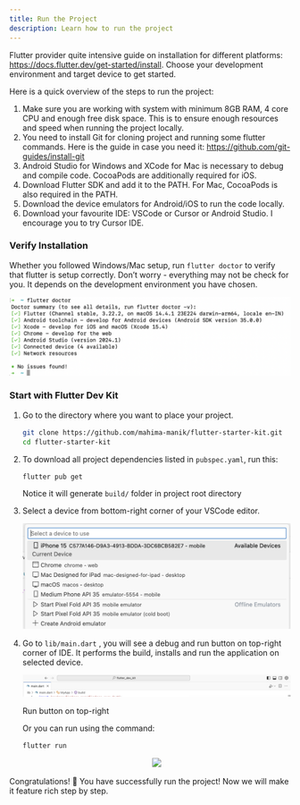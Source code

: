 ```yaml
---
title: Run the Project
description: Learn how to run the project
---
```


Flutter provider quite intensive guide on installation for different platforms: https://docs.flutter.dev/get-started/install. Choose your development environment and target device to get started. 

Here is a quick overview of the steps to run the project:

1. Make sure you are working with system with minimum 8GB RAM, 4 core CPU and enough free disk space. This is to ensure enough resources and speed when running the project locally.
2. You need to install Git for cloning project and running some flutter commands. Here is the guide in case you need it: https://github.com/git-guides/install-git
3. Android Studio for Windows and XCode for Mac is necessary to debug and compile code. CocoaPods are additionally required for iOS.
4. Download Flutter SDK and add it to the PATH. For Mac, CocoaPods is also required in the PATH.
5. Download the device emulators for Android/iOS to run the code locally.
6. Download your favourite IDE: VSCode or Cursor or Android Studio. I encourage you to try Cursor IDE. 

### Verify Installation

Whether you followed Windows/Mac setup, run `flutter doctor` to verify that flutter is setup correctly. Don’t worry - everything may not be check for you. It depends on the development environment you have chosen.

![Flutter Doctor](../../../assets/flutter-doctor.png)

### Start with Flutter Dev Kit

1. Go to the directory where you want to place your project.
    
    ```bash
    git clone https://github.com/mahima-manik/flutter-starter-kit.git
    cd flutter-starter-kit
    ```
    

1. To download all project dependencies listed in `pubspec.yaml`, run this:
    
    ```bash
    flutter pub get
    ```
    
    Notice it will generate `build/` folder in project root directory
    
2. Select a device from bottom-right corner of your VSCode editor. 
    
    ![Flutter Devices](../../../assets/device-select.png)
    
3. Go to `lib/main.dart` , you will see a debug and run button on top-right corner of IDE. It performs the build, installs and run the application on selected device.
    
    ![Run button on top-right](../../../assets/run-button.png)
    
    Run button on top-right
    
    Or you can run using the command: 
    
    ```bash
    flutter run
    ```
    
    <div align="center">
        <img src="../../public/login-screen.png" style="max-width: 50%;"></img>
    </div>
    

Congratulations! 🥳 You have successfully run the project! Now we will make it feature rich step by step.
